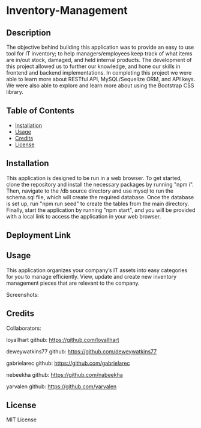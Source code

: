 # Inventory-Management

## Description
The objective behind building this application was to provide an easy to use tool for IT inventory; to help managers/employees keep track of what items are in/out stock, damaged, and held internal products. The development of this project allowed us to further our knowledge, and hone our skills in frontend and backend implementations. In completing this project we were able to learn more about RESTful API, MySQL/Sequelize ORM, and API keys. We were also able to explore and learn more about using the Bootstrap CSS library. 

## Table of Contents
- [Installation](#installation)
- [Usage](#usage)
- [Credits](#credits)
- [License](#license)

## Installation
This application is designed to be run in a web browser. To get started, clone the repository and install the necessary packages by running "npm i". Then, navigate to the /db source directory and use mysql to run the schema.sql file, which will create the required database. Once the database is set up, run "npm run seed" to create the tables from the main directory. Finally, start the application by running "npm start", and you will be provided with a local link to access the application in your web browser.

## Deployment Link


## Usage
This application organizes your company’s IT assets into easy categories for you to manage efficiently. View, update and create new inventory management pieces that are relevant to the company.

Screenshots:



## Credits
Collaborators:

loyallhart
github: https://github.com/loyallhart

deweywatkins77
github: https://github.com/deweywatkins77

gabrielarec
github: https://github.com/gabrielarec

nebeekha
github: https://github.com/nabeekha

yarvalen
github: https://github.com/yarvalen


## License
MIT License